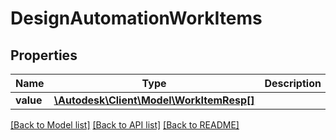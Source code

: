 # DesignAutomationWorkItems

## Properties
Name | Type | Description | Notes
------------ | ------------- | ------------- | -------------
**value** | [**\Autodesk\Client\Model\WorkItemResp[]**](WorkItemResp.md) |  | [optional] 

[[Back to Model list]](../README.md#documentation-for-models) [[Back to API list]](../README.md#documentation-for-api-endpoints) [[Back to README]](../README.md)


